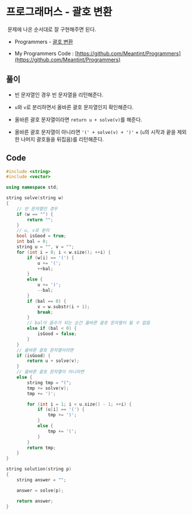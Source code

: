 # 프로그래머스 - 괄호 변환

&nbsp;문제에 나온 순서대로 잘 구현해주면 된다.

- Programmers - [괄호 변환](https://programmers.co.kr/learn/courses/30/lessons/60058)

- My Programmers Code : [https://github.com/Meantint/Programmers](https://github.com/Meantint/Programmers)

## 풀이

- 빈 문자열인 경우 빈 문자열을 리턴해준다.

- `u`와 `v`로 분리하면서 올바른 괄호 문자열인지 확인해준다.

- 올바른 괄호 문자열이라면 `return u + solve(v)`를 해준다.

- 올바른 괄호 문자열이 아니라면 `'(' + solve(v) + ')'` + (`u`의 시작과 끝을 제외한 나머지 괄호들을 뒤집음)를 리턴해준다.

## Code

```cpp
#include <string>
#include <vector>

using namespace std;

string solve(string w)
{
    // 빈 문자열인 경우
    if (w == "") {
        return "";
    }
    // u, v로 분리
    bool isGood = true;
    int bal = 0;
    string u = "", v = "";
    for (int i = 0; i < w.size(); ++i) {
        if (w[i] == '(') {
            u += '(';
            ++bal;
        }
        else {
            u += ')';
            --bal;
        }
        if (bal == 0) {
            v = w.substr(i + 1);
            break;
        }
        // bal이 음수가 되는 순간 올바른 괄호 문자열이 될 수 없음
        else if (bal < 0) {
            isGood = false;
        }
    }
    // 올바른 괄호 문자열이라면
    if (isGood) {
        return u + solve(v);
    }
    // 올바른 괄호 문자열이 아니라면
    else {
        string tmp = "(";
        tmp += solve(v);
        tmp += ')';

        for (int i = 1; i < u.size() - 1; ++i) {
            if (u[i] == '(') {
                tmp += ')';
            }
            else {
                tmp += '(';
            }
        }
        return tmp;
    }
}

string solution(string p)
{
    string answer = "";

    answer = solve(p);

    return answer;
}
```
